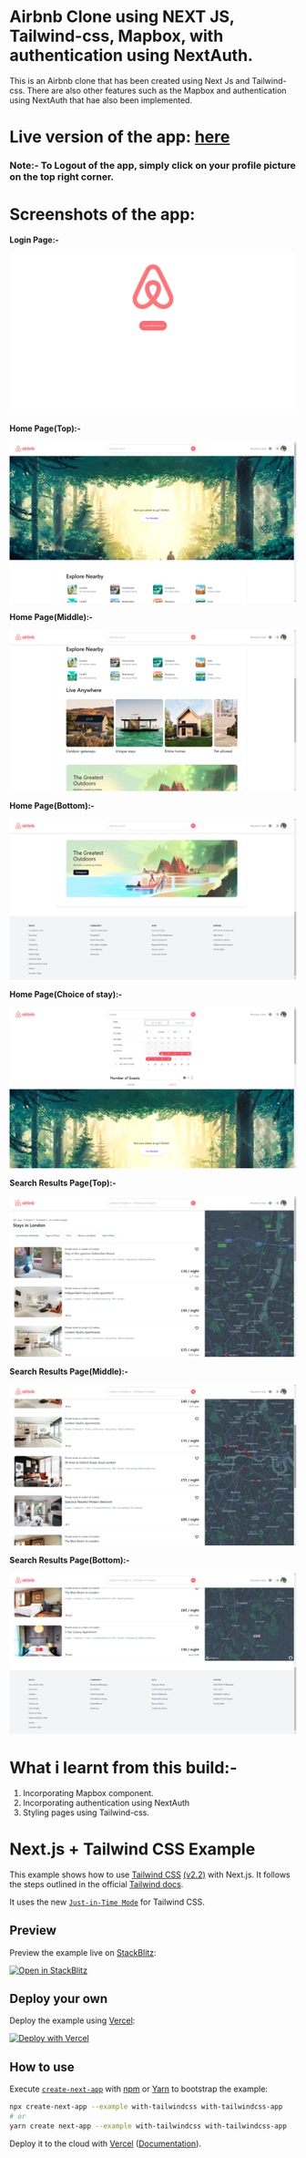 # Airbnb Clone using NEXT JS, Tailwind-css, Mapbox, with authentication using NextAuth.

This is an Airbnb clone that has been created using Next Js and Tailwind-css. There are also other features such as the Mapbox and authentication using NextAuth that hae also been implemented.

# Live version of the app: [here](https://airbnb-clone-subhadeep-das.vercel.app)

### Note:- To Logout of the app, simply click on your profile picture on the top right corner.  

# Screenshots of the app:
<p><b>Login Page:-</b></p>
<img src="./ss/ab_ss_1.png" alt="pic1" />


<p><b>Home Page(Top):-</b></p>
<img src="./ss/ab_ss_2.png" alt="pic2" />


<p><b>Home Page(Middle):-</b></p>
<img src="./ss/ab_ss_3.png" alt="pic3" />


<p><b>Home Page(Bottom):-</b></p>
<img src="./ss/ab_ss_4.png" alt="pic4" />


<p><b>Home Page(Choice of stay):-</b></p>
<img src="./ss/ab_ss_5.png" alt="pic5" />


<p><b>Search Results Page(Top):-</b></p>
<img src="./ss/ab_ss_6.png" alt="pic6" />


<p><b>Search Results Page(Middle):-</b></p>
<img src="./ss/ab_ss_7.png" alt="pic7" />


<p><b>Search Results Page(Bottom):-</b></p>
<img src="./ss/ab_ss_8.png" alt="pic8" />



# What i learnt from this build:-
1) Incorporating Mapbox component.
2) Incorporating authentication using NextAuth
3) Styling pages using Tailwind-css.



# Next.js + Tailwind CSS Example

This example shows how to use [Tailwind CSS](https://tailwindcss.com/) [(v2.2)](https://blog.tailwindcss.com/tailwindcss-2-2) with Next.js. It follows the steps outlined in the official [Tailwind docs](https://tailwindcss.com/docs/guides/nextjs).

It uses the new [`Just-in-Time Mode`](https://tailwindcss.com/docs/just-in-time-mode) for Tailwind CSS.

## Preview

Preview the example live on [StackBlitz](http://stackblitz.com/):

[![Open in StackBlitz](https://developer.stackblitz.com/img/open_in_stackblitz.svg)](https://stackblitz.com/github/vercel/next.js/tree/canary/examples/with-tailwindcss)

## Deploy your own

Deploy the example using [Vercel](https://vercel.com?utm_source=github&utm_medium=readme&utm_campaign=next-example):

[![Deploy with Vercel](https://vercel.com/button)](https://vercel.com/new/git/external?repository-url=https://github.com/vercel/next.js/tree/canary/examples/with-tailwindcss&project-name=with-tailwindcss&repository-name=with-tailwindcss)

## How to use

Execute [`create-next-app`](https://github.com/vercel/next.js/tree/canary/packages/create-next-app) with [npm](https://docs.npmjs.com/cli/init) or [Yarn](https://yarnpkg.com/lang/en/docs/cli/create/) to bootstrap the example:

```bash
npx create-next-app --example with-tailwindcss with-tailwindcss-app
# or
yarn create next-app --example with-tailwindcss with-tailwindcss-app
```

Deploy it to the cloud with [Vercel](https://vercel.com/new?utm_source=github&utm_medium=readme&utm_campaign=next-example) ([Documentation](https://nextjs.org/docs/deployment)).
